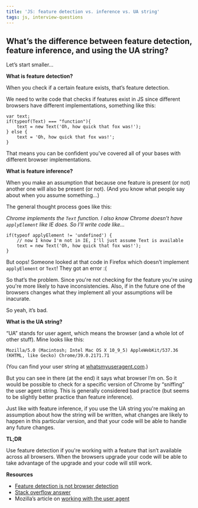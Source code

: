 ```yaml
---
title: 'JS: feature detection vs. inference vs. UA string'
tags: js, interview-questions
---
```


## What’s the difference between feature detection, feature inference, and using the UA string?

Let’s start smaller...

**What is feature detection?**

When you check if a certain feature exists, that’s feature detection.

We need to write code that checks if features exist in JS since different browsers have different implementations, something like this:

```
var text;
if(typeof(Text) === "function"){
    text = new Text('Oh, how quick that fox was!');
} else {
    text = 'Oh, how quick that fox was!';
}
```

That means you can be confident you've covered all of your bases with different browser implementations.

**What is feature inference?**

When you make an assumption that because one feature is present (or not) another one will also be present (or not). (And you know what people say about when you assume something...)

The general thought process goes like this:

*Chrome implements the `Text` function. I also know Chrome doesn’t have `applyElement` like IE does. So I'll write code like...*

```
if(typeof applyElement != 'undefined') {
    // now I know I'm not in IE, I'll just assume Text is available
    text = new Text('Oh, how quick that fox was!');
}
```

But oops! Someone looked at that code in Firefox which doesn’t implement `applyElement` or `Text`! They got an error :(

So that’s the problem. Since you're not checking for the feature you're using you're more likely to have inconsistencies. Also, if in the future one of the browsers changes what they implement all your assumptions will be inacurate.

So yeah, it’s bad.

**What is the UA string?**

“UA” stands for user agent, which means the browser (and a whole lot of other stuff). Mine looks like this:

```
Mozilla/5.0 (Macintosh; Intel Mac OS X 10_9_5) AppleWebKit/537.36 (KHTML, like Gecko) Chrome/39.0.2171.71
```

(You can find your user string at [whatsmyuseragent.com](http://whatsmyuseragent.com/).)

But you can see in there (at the end) it says what browser I’m on. So it would be possible to check for a specific version of Chrome by “sniffing” the user agent string. This is generally considered bad practice (but seems to be slightly better practice than feature inference).

Just like with feature inference, if you use the UA string you're making an assumption about how the string will be written, what changes are likely to happen in this particular version, and that your code will be able to handle any future changes.

**TL;DR**

Use feature detection if you're working with a feature that isn’t available across all browsers. When the browsers upgrade your code will be able to take advantage of the upgrade and your code will still work.

**Resources**

* [Feature detection is not browser detection](http://www.nczonline.net/blog/2009/12/29/feature-detection-is-not-browser-detection/)
* [Stack overflow answer](http://stackoverflow.com/a/20105161/863846)
* Mozilla’s article on [working with the user agent](https://developer.mozilla.org/en-US/docs/Browser_detection_using_the_user_agent)